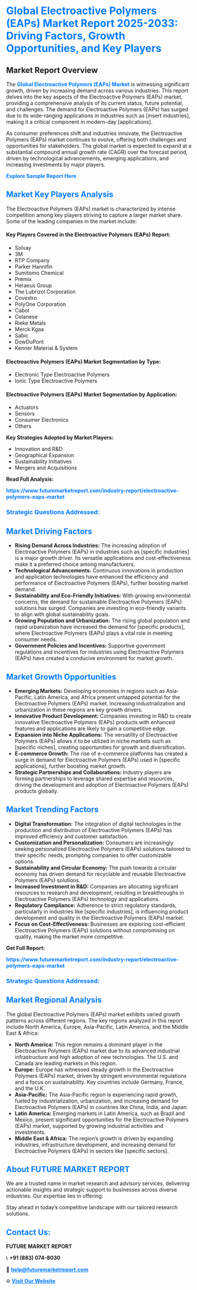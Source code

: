 <h1 style="color: #007BFF;">Global Electroactive Polymers (EAPs) Market Report 2025-2033: Driving Factors, Growth Opportunities, and Key Players</h1>

<section id="overview">
<h2>Market Report Overview</h2>
<p>The <a href="https://www.futuremarketreport.com/industry-report/electroactive-polymers-eaps-market" style="color: #007BFF; text-decoration: none;"><strong>Global Electroactive Polymers (EAPs) Market</strong></a> is witnessing significant growth, driven by increasing demand across various industries. This report delves into the key aspects of the Electroactive Polymers (EAPs) market, providing a comprehensive analysis of its current status, future potential, and challenges. The demand for Electroactive Polymers (EAPs) has surged due to its wide-ranging applications in industries such as [insert industries], making it a critical component in modern-day [applications].</p>
<p>As consumer preferences shift and industries innovate, the Electroactive Polymers (EAPs) market continues to evolve, offering both challenges and opportunities for stakeholders. The global market is expected to expand at a substantial compound annual growth rate (CAGR) over the forecast period, driven by technological advancements, emerging applications, and increasing investments by major players.</p>
</section>

<section id="overview">
<p><a href="https://www.futuremarketreport.com/request-sample/reportId=62878" style="color: #007BFF; text-decoration: none;"><strong>Explore Sample Report Here</strong></a></p>
</section>

<section id="key-players">
<h2 style="color: #007BFF;">Market Key Players Analysis</h2>
<p>The Electroactive Polymers (EAPs) market is characterized by intense competition among key players striving to capture a larger market share. Some of the leading companies in the market include:</p>
<h4>Key Players Covered in the Electroactive Polymers (EAPs) Report:</h4>
<ul><li>Solvay</li><li>3M</li><li>RTP Company</li><li>Parker Hannifin</li><li>Sumitomo Chemical</li><li>Premix</li><li>Heraeus Group</li><li>The Lubrizol Corporation</li><li>Covestro</li><li>PolyOne Corporation</li><li>Cabot</li><li>Celanese</li><li>Rieke Metals</li><li>Merck Kgaa</li><li>Sabic</li><li>DowDuPont</li><li>Kenner Material &amp; System</li></ul>
<h4>Electroactive Polymers (EAPs) Market Segmentation by Type:</h4>
<ul><li>Electronic Type Electroactive Polymers</li><li>Ionic Type Electroactive Polymers</li></ul>

<h4>Electroactive Polymers (EAPs) Market Segmentation by Application:</h4>
<ul><li>Actuators</li><li>Sensors</li><li>Consumer Electronics</li><li>Others</li></ul>
<p><strong>Key Strategies Adopted by Market Players:</strong></p>
<ul>
<li>Innovation and R&D</li>
<li>Geographical Expansion</li>
<li>Sustainability Initiatives</li>
<li>Mergers and Acquisitions</li>
</ul>
</section>

<section>
<p><strong>Read Full Analysis: </strong></p><a href="https://www.futuremarketreport.com/industry-report/electroactive-polymers-eaps-market" style="color: #007BFF; text-decoration: none;"><strong>https://www.futuremarketreport.com/industry-report/electroactive-polymers-eaps-market</strong></a>
<h3 style="color: #007BFF;">Strategic Questions Addressed:</h3>
</section>

<section id="driving-factors">
<h2 style="color: #007BFF;">Market Driving Factors</h2>
<ul>
<li><strong>Rising Demand Across Industries:</strong> The increasing adoption of Electroactive Polymers (EAPs) in industries such as [specific industries] is a major growth driver. Its versatile applications and cost-effectiveness make it a preferred choice among manufacturers.</li>
<li><strong>Technological Advancements:</strong> Continuous innovations in production and application technologies have enhanced the efficiency and performance of Electroactive Polymers (EAPs), further boosting market demand.</li>
<li><strong>Sustainability and Eco-Friendly Initiatives:</strong> With growing environmental concerns, the demand for sustainable Electroactive Polymers (EAPs) solutions has surged. Companies are investing in eco-friendly variants to align with global sustainability goals.</li>
<li><strong>Growing Population and Urbanization:</strong> The rising global population and rapid urbanization have increased the demand for [specific products], where Electroactive Polymers (EAPs) plays a vital role in meeting consumer needs.</li>
<li><strong>Government Policies and Incentives:</strong> Supportive government regulations and incentives for industries using Electroactive Polymers (EAPs) have created a conducive environment for market growth.</li>
</ul>
</section>

<section id="growth-opportunities">
<h2 style="color: #007BFF;">Market Growth Opportunities</h2>
<ul>
<li><strong>Emerging Markets:</strong> Developing economies in regions such as Asia-Pacific, Latin America, and Africa present untapped potential for the Electroactive Polymers (EAPs) market. Increasing industrialization and urbanization in these regions are key growth drivers.</li>
<li><strong>Innovative Product Development:</strong> Companies investing in R&D to create innovative Electroactive Polymers (EAPs) products with enhanced features and applications are likely to gain a competitive edge.</li>
<li><strong>Expansion into Niche Applications:</strong> The versatility of Electroactive Polymers (EAPs) allows it to be utilized in niche markets such as [specific niches], creating opportunities for growth and diversification.</li>
<li><strong>E-commerce Growth:</strong> The rise of e-commerce platforms has created a surge in demand for Electroactive Polymers (EAPs) used in [specific applications], further boosting market growth.</li>
<li><strong>Strategic Partnerships and Collaborations:</strong> Industry players are forming partnerships to leverage shared expertise and resources, driving the development and adoption of Electroactive Polymers (EAPs) products globally.</li>
</ul>
</section>

<section id="trending-factors">
<h2 style="color: #007BFF;">Market Trending Factors</h2>
<ul>
<li><strong>Digital Transformation:</strong> The integration of digital technologies in the production and distribution of Electroactive Polymers (EAPs) has improved efficiency and customer satisfaction.</li>
<li><strong>Customization and Personalization:</strong> Consumers are increasingly seeking personalized Electroactive Polymers (EAPs) solutions tailored to their specific needs, prompting companies to offer customizable options.</li>
<li><strong>Sustainability and Circular Economy:</strong> The push towards a circular economy has driven demand for recyclable and reusable Electroactive Polymers (EAPs) solutions.</li>
<li><strong>Increased Investment in R&D:</strong> Companies are allocating significant resources to research and development, resulting in breakthroughs in Electroactive Polymers (EAPs) technology and applications.</li>
<li><strong>Regulatory Compliance:</strong> Adherence to strict regulatory standards, particularly in industries like [specific industries], is influencing product development and quality in the Electroactive Polymers (EAPs) market.</li>
<li><strong>Focus on Cost-Effectiveness:</strong> Businesses are exploring cost-efficient Electroactive Polymers (EAPs) solutions without compromising on quality, making the market more competitive.</li>
</ul>
</section>

<section>
<p><strong>Get Full Report: </strong></p><a href="https://www.futuremarketreport.com/industry-report/electroactive-polymers-eaps-market" style="color: #007BFF; text-decoration: none;"><strong>https://www.futuremarketreport.com/industry-report/electroactive-polymers-eaps-market</strong></a>
<h3 style="color: #007BFF;">Strategic Questions Addressed:</h3>
</section>


<section id="regional-analysis">
<h2 style="color: #007BFF;">Market Regional Analysis</h2>
<p>The global Electroactive Polymers (EAPs) market exhibits varied growth patterns across different regions. The key regions analyzed in this report include North America, Europe, Asia-Pacific, Latin America, and the Middle East & Africa:</p>
<ul>
<li><strong>North America:</strong> This region remains a dominant player in the Electroactive Polymers (EAPs) market due to its advanced industrial infrastructure and high adoption of new technologies. The U.S. and Canada are leading markets in this region.</li>
<li><strong>Europe:</strong> Europe has witnessed steady growth in the Electroactive Polymers (EAPs) market, driven by stringent environmental regulations and a focus on sustainability. Key countries include Germany, France, and the U.K.</li>
<li><strong>Asia-Pacific:</strong> The Asia-Pacific region is experiencing rapid growth, fueled by industrialization, urbanization, and increasing demand for Electroactive Polymers (EAPs) in countries like China, India, and Japan.</li>
<li><strong>Latin America:</strong> Emerging markets in Latin America, such as Brazil and Mexico, present significant opportunities for the Electroactive Polymers (EAPs) market, supported by growing industrial activities and investments.</li>
<li><strong>Middle East & Africa:</strong> The region’s growth is driven by expanding industries, infrastructure development, and increasing demand for Electroactive Polymers (EAPs) in sectors like [specific sectors].</li>
</ul>
</section>

<footer>
<h2 style="color: #007BFF;">About FUTURE MARKET REPORT</h2>
<p>We are a trusted name in market research and advisory services, delivering actionable insights and strategic support to businesses across diverse industries. Our expertise lies in offering:</p>

<p>Stay ahead in today’s competitive landscape with our tailored research solutions.</p>

<h2 style="color: #007BFF;">Contact Us:</h2>
<p><strong>FUTURE MARKET REPORT</strong></p>
<p>📞 <strong>+91 (883) 074-8030</strong></p>
<p>📧 <strong><a href="mailto:help@futuremarketreport.com" style="color: #007BFF;">help@futuremarketreport.com</a></strong></p>
<p>🌐 <strong><a href="https://www.futuremarketreport.com/" style="color: #007BFF;">Visit Our Website</a></strong></p>
</footer>